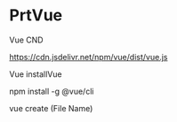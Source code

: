 # PrtVue

Vue CND

https://cdn.jsdelivr.net/npm/vue/dist/vue.js



Vue installVue

npm install -g @vue/cli

vue create (File Name)